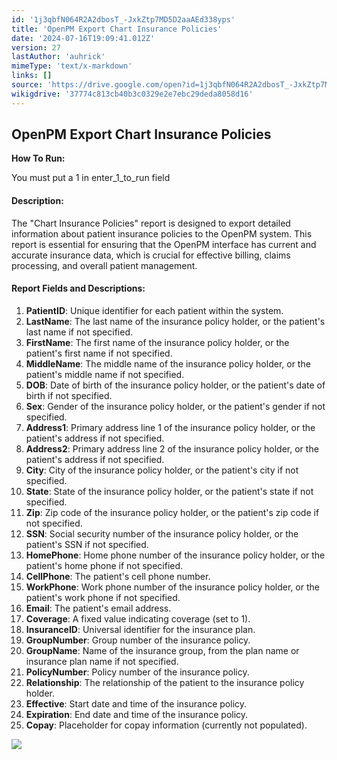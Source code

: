 ```yaml
---
id: '1j3qbfN064R2A2dbosT_-JxkZtp7MD5D2aaAEd338yps'
title: 'OpenPM Export Chart Insurance Policies'
date: '2024-07-16T19:09:41.012Z'
version: 27
lastAuthor: 'auhrick'
mimeType: 'text/x-markdown'
links: []
source: 'https://drive.google.com/open?id=1j3qbfN064R2A2dbosT_-JxkZtp7MD5D2aaAEd338yps'
wikigdrive: '37774c813cb40b3c0329e2e7ebc29deda8058d16'
---
```

## OpenPM Export Chart Insurance Policies

**How To Run:**

You must put a 1 in enter_1_to_run field

#### Description:

The "Chart Insurance Policies" report is designed to export detailed information about patient insurance policies to the OpenPM system. This report is essential for ensuring that the OpenPM interface has current and accurate insurance data, which is crucial for effective billing, claims processing, and overall patient management.

#### Report Fields and Descriptions:

1. <strong>PatientID</strong>: Unique identifier for each patient within the system.
2. <strong>LastName</strong>: The last name of the insurance policy holder, or the patient's last name if not specified.
3. <strong>FirstName</strong>: The first name of the insurance policy holder, or the patient's first name if not specified.
4. <strong>MiddleName</strong>: The middle name of the insurance policy holder, or the patient's middle name if not specified.
5. <strong>DOB</strong>: Date of birth of the insurance policy holder, or the patient's date of birth if not specified.
6. <strong>Sex</strong>: Gender of the insurance policy holder, or the patient's gender if not specified.
7. <strong>Address1</strong>: Primary address line 1 of the insurance policy holder, or the patient's address if not specified.
8. <strong>Address2</strong>: Primary address line 2 of the insurance policy holder, or the patient's address if not specified.
9. <strong>City</strong>: City of the insurance policy holder, or the patient's city if not specified.
10. <strong>State</strong>: State of the insurance policy holder, or the patient's state if not specified.
11. <strong>Zip</strong>: Zip code of the insurance policy holder, or the patient's zip code if not specified.
12. <strong>SSN</strong>: Social security number of the insurance policy holder, or the patient's SSN if not specified.
13. <strong>HomePhone</strong>: Home phone number of the insurance policy holder, or the patient's home phone if not specified.
14. <strong>CellPhone</strong>: The patient's cell phone number.
15. <strong>WorkPhone</strong>: Work phone number of the insurance policy holder, or the patient's work phone if not specified.
16. <strong>Email</strong>: The patient's email address.
17. <strong>Coverage</strong>: A fixed value indicating coverage (set to 1).
18. <strong>InsuranceID</strong>: Universal identifier for the insurance plan.
19. <strong>GroupNumber</strong>: Group number of the insurance policy.
20. <strong>GroupName</strong>: Name of the insurance group, from the plan name or insurance plan name if not specified.
21. <strong>PolicyNumber</strong>: Policy number of the insurance policy.
22. <strong>Relationship</strong>: The relationship of the patient to the insurance policy holder.
23. <strong>Effective</strong>: Start date and time of the insurance policy.
24. <strong>Expiration</strong>: End date and time of the insurance policy.
25. <strong>Copay</strong>: Placeholder for copay information (currently not populated).

![](../openpm-export-chart-insurance-policies.assets/c4d83c8d5f95696437cad27a1fae3fa9.png)
